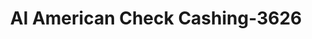 ---
f_zip-code: 38967
f_state-code: MS
title: Al American Check Cashing-3626
f_phone: 662-283-3320
f_city-only: Winona
f_address: 311 S Applegate Street Winona
f_location-unique-id: '3626'
slug: al-american-check-cashing-3626
updated-on: '2024-05-30T13:46:58.046Z'
created-on: '2024-05-30T13:36:59.803Z'
published-on: '2024-05-30T13:54:32.469Z'
f_city-state: cms/city/winona-ms.md
f_company: cms/company/al-american-check-cashing.md
f_state: cms/state/mississippi.md
layout: '[payday-loan].html'
tags: payday-loan
---